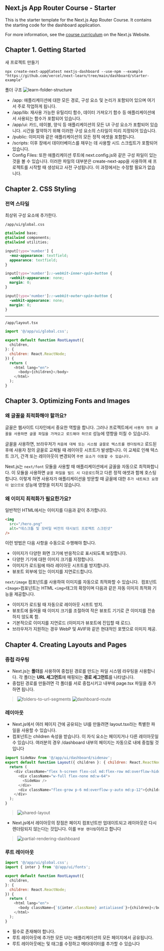 ## Next.js App Router Course - Starter

This is the starter template for the Next.js App Router Course. It contains the starting code for the dashboard application.

For more information, see the [course curriculum](https://nextjs.org/learn) on the Next.js Website.

## Chapter 1. Getting Started

새 프로젝트 만들기
```
npx create-next-app@latest nextjs-dashboard --use-npm --example "https://github.com/vercel/next-learn/tree/main/dashboard/starter-example"
```
폴더 구조
![learn-folder-structure](https://github.com/heechul94/learn-next.js/assets/100992153/f2cc99fd-3a90-4f0d-b67c-e68e073988e6)
- /app: 애플리케이션에 대한 모든 경로, 구성 요소 및 논리가 포함되어 있으며 여기서 주로 작업하게 됩니다.
- /app/lib: 재사용 가능한 유틸리티 함수, 데이터 가져오기 함수 등 애플리케이션에서 사용되는 함수가 포함되어 있습니다.
- /app/ui: 카드, 테이블, 양식 등 애플리케이션의 모든 UI 구성 요소가 포함되어 있습니다. 시간을 절약하기 위해 이러한 구성 요소의 스타일이 미리 지정되어 있습니다.
- /public: 이미지와 같은 애플리케이션의 모든 정적 에셋을 포함합니다.
- /scripts: 이후 장에서 데이터베이스를 채우는 데 사용할 시드 스크립트가 포함되어 있습니다.
- Config Files: 또한 애플리케이션 루트에 next.config.js와 같은 구성 파일이 있는 것을 볼 수 있습니다. 이러한 파일의 대부분은 create-next-app을 사용하여 새 프로젝트를 시작할 때 생성되고 사전 구성됩니다. 이 과정에서는 수정할 필요가 없습니다.

## Chapter 2. CSS Styling

### 전역 스타일

최상위 구성 요소에 추가한다.

```
/app/ui/global.css
```
```css
@tailwind base;
@tailwind components;
@tailwind utilities;

input[type='number'] {
  -moz-appearance: textfield;
  appearance: textfield;
}

input[type='number']::-webkit-inner-spin-button {
  -webkit-appearance: none;
  margin: 0;
}

input[type='number']::-webkit-outer-spin-button {
  -webkit-appearance: none;
  margin: 0;
}
```
<hr>

```
/app/layout.tsx
```
```javascript
import '@/app/ui/global.css';

export default function RootLayout({
  children,
}: {
  children: React.ReactNode;
}) {
  return (
    <html lang="en">
      <body>{children}</body>
    </html>
  );
}
```

## Chapter 3. Optimizing Fonts and Images

### 왜 글꼴을 최적화해야 할까요?
글꼴은 웹사이트 디자인에서 중요한 역할을 합니다. 그러나 프로젝트에서 ```사용자 정의 글꼴을 사용하면 글꼴 파일을 가져오고 로드해야 하므로``` 성능에 영향을 미칠 수 있습니다.

글꼴을 사용하면, 브라우저가 ```처음에 대체 또는 시스템 글꼴로 텍스트를 렌더링하고``` 로드된 후에 사용자 정의 글꼴로 교체될 때 레이아웃 시프트가 발생합니다. 이 교체로 인해 텍스트 크기, 간격 또는 레이아웃이 변경되어 ```주변 요소가 이동할 수 있습니다.```

Next.js는 ```next/font``` 모듈을 사용할 때 애플리케이션에서 글꼴을 자동으로 최적화합니다. 이 모듈을 사용하면 ```글꼴 파일을 빌드 시 다운로드```하고 다른 정적 애셋과 함께 호스팅합니다. 이렇게 하면 사용자가 애플리케이션을 방문할 때 글꼴에 대한 ```추가 네트워크 요청이 없으므로``` 성능에 영향을 미치지 않습니다.

### 왜 이미지 최적화가 필요한가요?
일반적인 HTML에서는 이미지를 다음과 같이 추가합니다.
```html
<img
  src="/hero.png"
  alt="데스크톱 및 모바일 버전의 대시보드 프로젝트 스크린샷"
/>
```
이런 방법은 다음 사항을 수동으로 수행해야 합니다.
- 이미지가 다양한 화면 크기에 반응적으로 표시되도록 보장합니다.
- 다양한 기기에 대한 이미지 크기를 지정합니다.
- 이미지가 로드됨에 따라 레이아웃 시프트를 방지합니다.
- 뷰포트 외부에 있는 이미지를 지연로드합니다.

```next/image``` 컴포넌트를 사용하여 이미지를 자동으로 최적화할 수 있습니다.
<Image> 컴포넌트
```<Image>```컴포넌트는 HTML ```<img>```태그의 확장이며 다음과 같은 자동 이미지 최적화 기능을 제공합니다.
- 이미지가 로드될 때 자동으로 레이아웃 시프트 방지.
- 뷰포트에 들어올 때 이미지 크기를 조절하여 작은 뷰포트 기기로 큰 이미지를 전송하지 않도록 함.
- 기본적으로 이미지를 지연로드 (이미지가 뷰포트에 진입할 때 로드).
- 브라우저가 지원하는 경우 WebP 및 AVIF와 같은 현대적인 포맷으로 이미지 제공.

## Chapter 4. Creating Layouts and Pages
### 중첩 라우팅 
- Next.js는 <strong>폴더</strong>를 사용하여 중첩된 경로를 만드는 파일 시스템 라우팅을 사용합니다. 각 폴더는 <strong>URL 세그먼트</strong>에 매핑되는 <strong>경로 세그먼트</strong>를 나타냅니다.
- 중첩된 경로를 만들려면 각 폴더를 서로 중첩시키고 내부에 page.tsx 파일을 추가하면 됩니다.
> ![folders-to-url-segments](https://github.com/heechul94/learn-next.js/assets/100992153/dd52e550-c76a-42c5-8d8d-c2b85b472c7e)
> ![dashboard-route](https://github.com/heechul94/learn-next.js/assets/100992153/30579d24-5f60-4742-b412-466348ecf1ec)

### 레이아웃
-  Next.js에서 여러 페이지 간에 공유되는 UI를 만들려면 layout.tsx라는 특별한 파일을 사용할 수 있습니다.
-  <Layout /> 컴포넌트는 children 속성을 받습니다. 이 자식 요소는 페이지거나 다른 레이아웃일 수 있습니다. 여러분의 경우 /dashboard 내부의 페이지는 자동으로 <Layout /> 내에 중첩될 것입니다
```javascript
import SideNav from '@/app/ui/dashboard/sidenav';
export default function Layout({ children }: { children: React.ReactNode }) {
  return (
    <div className="flex h-screen flex-col md:flex-row md:overflow-hidden">
      <div className="w-full flex-none md:w-64">
        <SideNav />
      </div>
      <div className="flex-grow p-6 md:overflow-y-auto md:p-12">{children}</div>
    </div>
  );
}
```
> ![shared-layout](https://github.com/heechul94/learn-next.js/assets/100992153/fdddeb82-5c0f-4fd9-9ccd-101754c5d852)
- Next.js에서 레이아웃의 장점은 페이지 컴포넌트만 업데이트되고 레이아웃은 다시 렌더링되지 않는다는 것입니다. 이를 ```부분 렌더링```이라고 합니다
> ![partial-rendering-dashboard](https://github.com/heechul94/learn-next.js/assets/100992153/034863cd-4d7a-4957-be55-f3d8b7626b2f)

### 루트 레이아웃
```javascript
import '@/app/ui/global.css';
import { inter } from '@/app/ui/fonts';

export default function RootLayout({
  children,
}: {
  children: React.ReactNode;
}) {
  return (
    <html lang="en">
      <body className={`${inter.className} antialiased`}>{children}</body>
    </html>
  );
}
```
- 필수로 존재해야 합니다. 
- 루트 레이아웃에 추가한 모든 UI는 애플리케이션의 모든 페이지에서 공유됩니다.
- 루트 레이아웃에는 <html> 및 <body> 태그를 수정하고 메타데이터를 추가할 수 있습니다




